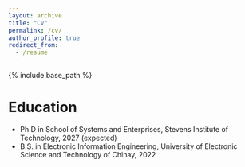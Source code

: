```yaml
---
layout: archive
title: "CV"
permalink: /cv/
author_profile: true
redirect_from:
  - /resume
---
```


{% include base_path %}

Education
======
* Ph.D in School of Systems and Enterprises, Stevens Institute of Technology, 2027 (expected)
* B.S. in Electronic Information Engineering, University of Electronic Science and Technology of Chinay, 2022


